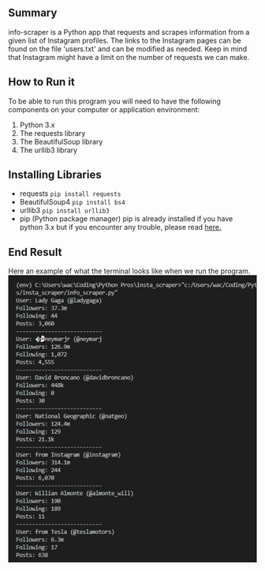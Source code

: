 ## Summary
info-scraper is a Python app that requests and scrapes information from a given list of Instagram  profiles. The links to the Instagram  pages can be found on the file 'users.txt' and can be modified as needed. Keep in mind that Instagram might have a limit on the number of requests we can make.

## How to Run it
To be able to run this program you will need to have the following components on your computer or application environment:
1. Python 3.x
1. The requests library
1. The BeautifulSoup library
1. The urllib3 library

## Installing Libraries
* requests
`pip install requests`
* BeautifulSoup4
`pip install bs4`
 * urllib3
`pip install urllib3`
* pip (Python package manager)
pip is already installed if you have python 3.x but if you encounter any trouble, please read [here.](https://pip.pypa.io/en/stable/installing/)

## End Result
Here an example of what the terminal looks like when we run the program.
![ok](/terminal_capture.png)
